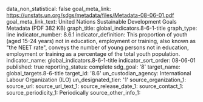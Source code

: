 data_non_statistical: false
goal_meta_link: https://unstats.un.org/sdgs/metadata/files/Metadata-08-06-01.pdf
goal_meta_link_text: United Nations Sustainable Development Goals Metadata (PDF 382
  KB)
graph_title: global_indicators.8-6-1-title
graph_type: line
indicator_number: 8.6.1
indicator_definition: This proportion of youth (aged 15-24 years) not in education,
  employment or training, also known as "the NEET rate", conveys the number of young
  persons not in education, employment or training as a percentage of the total youth
  population.
indicator_name: global_indicators.8-6-1-title
indicator_sort_order: 08-06-01
published: true
reporting_status: complete
sdg_goal: '8'
target_name: global_targets.8-6-title
target_id: '8.6'
un_custodian_agency: International Labour Organization (ILO)
un_designated_tier: '1'
source_organization_1: 
source_url: 
source_url_text_1: 
source_release_date_1: 
source_contact_1: 
source_periodicity_1: Periodically
source_other_info_1: 

